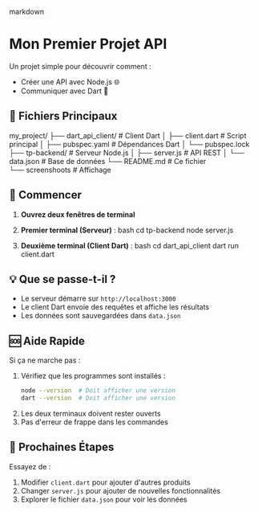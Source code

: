 

markdown
# Mon Premier Projet API

Un projet simple pour découvrir comment :
- Créer une API avec Node.js 🌐
- Communiquer avec Dart 📱

## 📌 Fichiers Principaux


my_project/
├── dart_api_client/      # Client Dart
│   ├── client.dart       # Script principal
│   ├── pubspec.yaml      # Dépendances Dart
│   └── pubspec.lock
├── tp-backend/           # Serveur Node.js
│   ├── server.js         # API REST
│   └── data.json         # Base de données
└── README.md             # Ce fichier     
└── screenshoots          # Affichage

## 🚀 Commencer

1. **Ouvrez deux fenêtres de terminal**

2. **Premier terminal (Serveur)** :
bash
cd tp-backend
node server.js

3. **Deuxième terminal (Client Dart)** :
bash
cd dart_api_client
dart run client.dart


## 💡 Que se passe-t-il ?

- Le serveur démarre sur `http://localhost:3000`
- Le client Dart envoie des requêtes et affiche les résultats
- Les données sont sauvegardées dans `data.json`

## 🆘 Aide Rapide

Si ça ne marche pas :
1. Vérifiez que les programmes sont installés :
   ```bash
   node --version  # Doit afficher une version
   dart --version  # Doit afficher une version
   ```
2. Les deux terminaux doivent rester ouverts
3. Pas d'erreur de frappe dans les commandes

## 🎯 Prochaines Étapes

Essayez de :
1. Modifier `client.dart` pour ajouter d'autres produits
2. Changer `server.js` pour ajouter de nouvelles fonctionnalités
3. Explorer le fichier `data.json` pour voir les données





